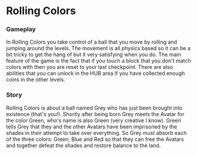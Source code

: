 # Rolling Colors

### Gameplay

In Rolling Colors you take control of a ball that you move by rolling and jumping around the levels. The movement is all physics based so it can be a bit tricky to get the hang of but it very satisfying when you do. The main feature of the game is the fact that if you touch a block that you don't match colors with then you are reset to your last checkpoint. There are also abilities that you can unlock in the HUB area if you have collected enough coins in the other levels.

### Story

Rolling Colors is about a ball named Grey who has just been brought into existence (that's you!). Shortly after being born Grey meets the Avatar for the color Green, who's name is also Green (very creative I know). Green tells Grey that they and the other Avatars have been imprisoned by the shades in their attempt to take over everything. So Grey must absorb each of the three colors: Green, Blue and Red so that they can free the Avatars and together defeat the shades and restore balance to the land.
